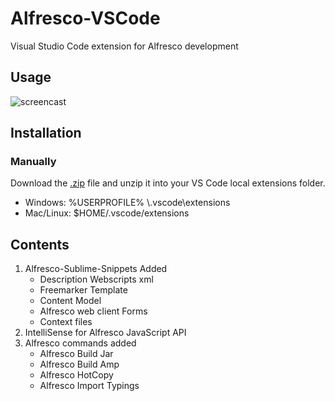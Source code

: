 # Alfresco-VSCode
Visual Studio Code extension for Alfresco development

## Usage
![screencast](http://i.imgur.com/necHauA.gif)

## Installation

### Manually

 Download the [.zip](https://github.com/odtorres/Alfresco-VSCode/archive/master.zip) file and unzip it into your VS Code local extensions folder.

 * Windows: %USERPROFILE% \\.vscode\\extensions
 * Mac/Linux: $HOME/.vscode/extensions

## Contents
1. Alfresco-Sublime-Snippets Added
    * Description Webscripts xml
    * Freemarker Template
    * Content Model
    * Alfresco web client Forms
    * Context files
2. IntelliSense for Alfresco JavaScript API
3. Alfresco commands added
    * Alfresco Build Jar
    * Alfresco Build Amp
    * Alfresco HotCopy
    * Alfresco Import Typings